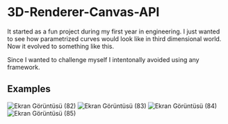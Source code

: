 # 3D-Renderer-Canvas-API
It started as a fun project during my first year in engineering. I just wanted to see how parametrized curves would look like in third dimensional world. Now it evolved to something like this.

Since I wanted to challenge myself I intentonally avoided using any framework.

## Examples
![Ekran Görüntüsü (82)](https://github.com/user-attachments/assets/dc257bc8-2fa2-48ec-a8c1-b7a4187406e1)
![Ekran Görüntüsü (83)](https://github.com/user-attachments/assets/59464c65-f11c-44f4-9dce-69e9479f5a10)
![Ekran Görüntüsü (84)](https://github.com/user-attachments/assets/ee38bd04-fd9e-40cd-b948-68c797fb8eb4)
![Ekran Görüntüsü (85)](https://github.com/user-attachments/assets/7399ba2c-c2a5-428c-9381-20b36bc660ee)
